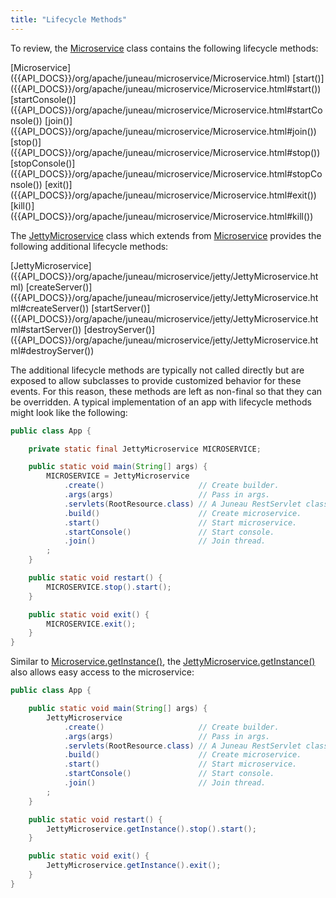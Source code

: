 ```yaml
---
title: "Lifecycle Methods"
---
```


To review, the [Microservice]({{API_DOCS}}/org/apache/juneau/microservice/Microservice.html) class contains the following lifecycle methods:

<tree>
<node-0><java-class>[Microservice]({{API_DOCS}}/org/apache/juneau/microservice/Microservice.html)</java-class></node-0>
<node-1><java-method>[start()]({{API_DOCS}}/org/apache/juneau/microservice/Microservice.html#start())</java-method></node-1>
<node-1><java-method>[startConsole()]({{API_DOCS}}/org/apache/juneau/microservice/Microservice.html#startConsole())</java-method></node-1>
<node-1><java-method>[join()]({{API_DOCS}}/org/apache/juneau/microservice/Microservice.html#join())</java-method></node-1>
<node-1><java-method>[stop()]({{API_DOCS}}/org/apache/juneau/microservice/Microservice.html#stop())</java-method></node-1>
<node-1><java-method>[stopConsole()]({{API_DOCS}}/org/apache/juneau/microservice/Microservice.html#stopConsole())</java-method></node-1>
<node-1><java-method>[exit()]({{API_DOCS}}/org/apache/juneau/microservice/Microservice.html#exit())</java-method></node-1>
<node-1><java-method>[kill()]({{API_DOCS}}/org/apache/juneau/microservice/Microservice.html#kill())</java-method></node-1>
</tree>

The [JettyMicroservice]({{API_DOCS}}/org/apache/juneau/microservice/jetty/JettyMicroservice.html) class which extends from [Microservice]({{API_DOCS}}/org/apache/juneau/microservice/Microservice.html) provides the following additional lifecycle methods:

<tree>
<node-0><java-class>[JettyMicroservice]({{API_DOCS}}/org/apache/juneau/microservice/jetty/JettyMicroservice.html)</java-class></node-0>
<node-1><java-method>[createServer()]({{API_DOCS}}/org/apache/juneau/microservice/jetty/JettyMicroservice.html#createServer())</java-method></node-1>
<node-1><java-method>[startServer()]({{API_DOCS}}/org/apache/juneau/microservice/jetty/JettyMicroservice.html#startServer())</java-method></node-1>
<node-1><java-method>[destroyServer()]({{API_DOCS}}/org/apache/juneau/microservice/jetty/JettyMicroservice.html#destroyServer())</java-method></node-1>
</tree>

The additional lifecycle methods are typically not called directly but are exposed to allow subclasses to provide customized behavior for these events.
For this reason, these methods are left as non-final so that they can be overridden.
A typical implementation of an app with lifecycle methods might look like the following:

```java
public class App {

    private static final JettyMicroservice MICROSERVICE;

    public static void main(String[] args) {
        MICROSERVICE = JettyMicroservice
            .create()                     // Create builder.
            .args(args)                   // Pass in args.
            .servlets(RootResource.class) // A Juneau RestServlet class.
            .build()                      // Create microservice.
            .start()                      // Start microservice.
            .startConsole()               // Start console.
            .join()                       // Join thread.
        ;
    }

    public static void restart() {
        MICROSERVICE.stop().start();
    }

    public static void exit() {
        MICROSERVICE.exit();
    }
}
```

Similar to [Microservice.getInstance()]({{API_DOCS}}/org/apache/juneau/microservice/Microservice.html#getInstance()), the [JettyMicroservice.getInstance()]({{API_DOCS}}/org/apache/juneau/microservice/jetty/JettyMicroservice.html#getInstance()) also allows easy access to the microservice:

```java
public class App {

    public static void main(String[] args) {
        JettyMicroservice
            .create()                     // Create builder.
            .args(args)                   // Pass in args.
            .servlets(RootResource.class) // A Juneau RestServlet class.
            .build()                      // Create microservice.
            .start()                      // Start microservice.
            .startConsole()               // Start console.
            .join()                       // Join thread.
        ;
    }

    public static void restart() {
        JettyMicroservice.getInstance().stop().start();
    }

    public static void exit() {
        JettyMicroservice.getInstance().exit();
    }
}
```
